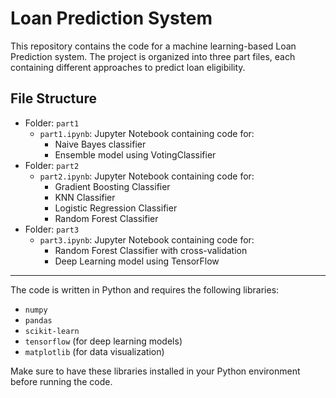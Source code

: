 Loan Prediction System
======================

This repository contains the code for a machine learning-based Loan Prediction system. The project is organized into three part files, each containing different approaches to predict loan eligibility.

File Structure
--------------

- Folder: `part1`
  - `part1.ipynb`: Jupyter Notebook containing code for:
    - Naive Bayes classifier
    - Ensemble model using VotingClassifier
- Folder: `part2`
  - `part2.ipynb`: Jupyter Notebook containing code for:
    - Gradient Boosting Classifier
    - KNN Classifier
    - Logistic Regression Classifier
    - Random Forest Classifier
- Folder: `part3`
  - `part3.ipynb`: Jupyter Notebook containing code for:
    - Random Forest Classifier with cross-validation
    - Deep Learning model using TensorFlow

---

The code is written in Python and requires the following libraries:

- `numpy`
- `pandas`
- `scikit-learn`
- `tensorflow` (for deep learning models)
- `matplotlib` (for data visualization)

Make sure to have these libraries installed in your Python environment before running the code.